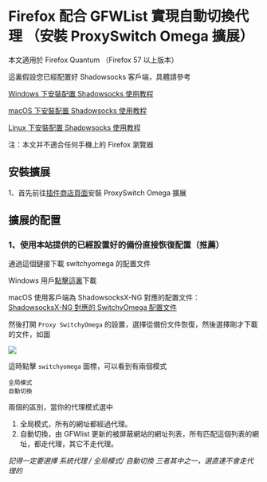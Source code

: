 # Firefox 配合 GFWList 實現自動切換代理 （安裝 ProxySwitch Omega 擴展）  
本文適用於 Firefox Quantum （Firefox 57 以上版本）  

這裏假設您已經配置好 Shadowsocks 客戶端，具體請參考

[Windows 下安裝配置 Shadowsocks 使用教程](https://github.com/Shadowsocks-Wiki/shadowsocks/blob/master/2-windows-settings.md)

[macOS 下安裝配置 Shadowsocks 使用教程](https://github.com/Shadowsocks-Wiki/shadowsocks/blob/master/3-macos-settings.md)

[Linux 下安裝配置 Shadowsocks 使用教程](https://github.com/Shadowsocks-Wiki/shadowsocks/blob/master/6-linux-settings.md)

注：本文并不適合任何手機上的 Firefox 瀏覽器

## 安裝擴展

1、首先前往[插件商店頁面](https://addons.mozilla.org/zh-CN/firefox/addon/switchyomega/)安裝 ProxySwitch Omega 擴展

## 擴展的配置 

### 1、使用本站提供的已經設置好的備份直接恢復配置（推薦）

通過這個鏈接下載 switchyomega 的配置文件

Windows 用戶[點擊這裏](https://portal.shadowsocks.la/dl.php?type=d&id=69)下載

macOS 使用客戶端為 ShadowsocksX-NG 對應的配置文件：  
[ShadowsocksX-NG 對應的 SwitchyOmega 配置文件](https://portal.shadowsocks.la/dl.php?type=d&id=68)

然後打開 `Proxy SwitchyOmega` 的設置，選擇從備份文件恢復，然後選擇剛才下載的文件，如圖

![](https://ooo.0o0.ooo/2016/06/22/576a3a86d866b.png)

這時點擊 `switchyomega` 圖標，可以看到有兩個模式

```
全局模式
自動切換
```

兩個的區別，當你的代理模式選中

1. 全局模式，所有的網址都經過代理。
2. 自動切換，由 GFWlist 更新的被屏蔽網站的網址列表，所有匹配這個列表的網址，都走代理，其它不走代理。

*記得一定要選擇 系統代理 / 全局模式/ 自動切換 三者其中之一，選直連不會走代理的*
